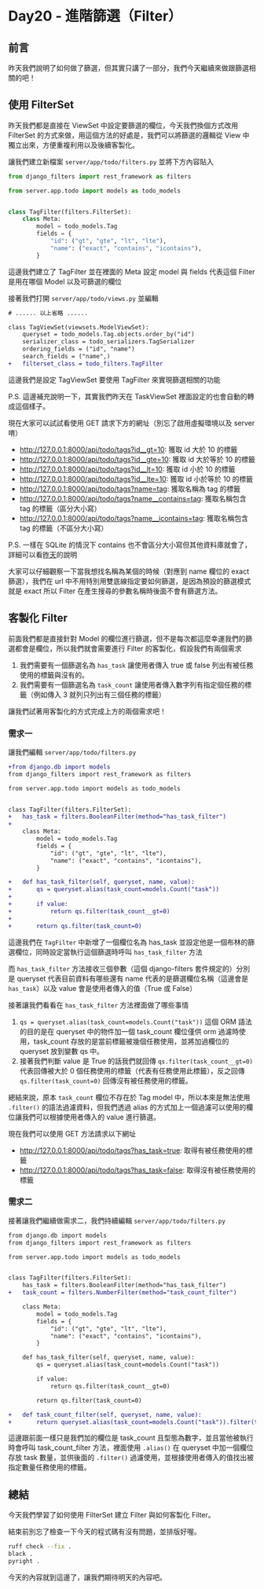 # Day20 - 進階篩選（Filter）

## 前言

昨天我們說明了如何做了篩選，但其實只講了一部分，我們今天繼續來做跟篩選相關的吧！

## 使用 FilterSet

昨天我們都是直接在 ViewSet 中設定要篩選的欄位，今天我們換個方式改用 FilterSet 的方式來做，用這個方法的好處是，我們可以將篩選的邏輯從 View 中獨立出來，方便重複利用以及後續客製化。

讓我們建立新檔案 `server/app/todo/filters.py` 並將下方內容貼入

```python
from django_filters import rest_framework as filters

from server.app.todo import models as todo_models


class TagFilter(filters.FilterSet):
    class Meta:
        model = todo_models.Tag
        fields = {
            "id": ("gt", "gte", "lt", "lte"),
            "name": ("exact", "contains", "icontains"),
        }
```

這邊我們建立了 TagFilter 並在裡面的 Meta 設定 model 與 fields 代表這個 Filter 是用在哪個 Model 以及可篩選的欄位

接著我們打開 `server/app/todo/views.py` 並編輯

```diff
# ...... 以上省略 ......

class TagViewSet(viewsets.ModelViewSet):
    queryset = todo_models.Tag.objects.order_by("id")
    serializer_class = todo_serializers.TagSerializer
    ordering_fields = ("id", "name")
    search_fields = ("name",)
+   filterset_class = todo_filters.TagFilter
```

這邊我們是設定 TagViewSet 要使用 TagFilter 來實現篩選相關的功能

P.S. 這邊補充說明一下，其實我們昨天在 TaskViewSet 裡面設定的也會自動的轉成這個樣子。

現在大家可以試試看使用 GET 請求下方的網址（別忘了啟用虛擬環境以及 server 唷）

- <http://127.0.0.1:8000/api/todo/tags?id__gt=10>: 獲取 id 大於 10 的標籤
- <http://127.0.0.1:8000/api/todo/tags?id__gte=10>: 獲取 id 大於等於 10 的標籤
- <http://127.0.0.1:8000/api/todo/tags?id__lt=10>: 獲取 id 小於 10 的標籤
- <http://127.0.0.1:8000/api/todo/tags?id__lte=10>: 獲取 id 小於等於 10 的標籤
- <http://127.0.0.1:8000/api/todo/tags?name=tag>: 獲取名稱為 tag 的標籤
- <http://127.0.0.1:8000/api/todo/tags?name__contains=tag>: 獲取名稱包含 tag 的標籤（區分大小寫）
- <http://127.0.0.1:8000/api/todo/tags?name__icontains=tag>: 獲取名稱包含 tag 的標籤（不區分大小寫）

P.S. 一樣在 SQLite 的情況下 contains 也不會區分大小寫但其他資料庫就會了，詳細可以看[昨天](https://ithelp.ithome.com.tw/articles/10334231)的說明

大家可以仔細觀察一下當我想找名稱為某個的時候（對應到 name 欄位的 exact 篩選），我們在 url 中不用特別用雙底線指定要如何篩選，是因為預設的篩選模式就是 exact 所以 Filter 在產生搜尋的參數名稱時後面不會有篩選方法。

## 客製化 Filter

前面我們都是直接針對 Model 的欄位進行篩選，但不是每次都這麼幸運我們的篩選都會是欄位，所以我們就會需要進行 Filter 的客製化，假設我們有兩個需求

1. 我們需要有一個篩選名為 `has_task` 讓使用者傳入 true 或 false 列出有被任務使用的標籤與沒有的。
2. 我們需要有一個篩選名為 `task_count` 讓使用者傳入數字列有指定個任務的標籤（例如傳入 3 就列只列出有三個任務的標籤）

讓我們試著用客製化的方式完成上方的兩個需求吧！

### 需求一

讓我們編輯 `server/app/todo/filters.py`

```diff
+from django.db import models
from django_filters import rest_framework as filters

from server.app.todo import models as todo_models


class TagFilter(filters.FilterSet):
+   has_task = filters.BooleanFilter(method="has_task_filter")
+
    class Meta:
        model = todo_models.Tag
        fields = {
            "id": ("gt", "gte", "lt", "lte"),
            "name": ("exact", "contains", "icontains"),
        }

+   def has_task_filter(self, queryset, name, value):
+       qs = queryset.alias(task_count=models.Count("task"))
+
+       if value:
+           return qs.filter(task_count__gt=0)
+
+       return qs.filter(task_count=0)
```

這邊我們在 `TagFilter` 中新增了一個欄位名為 has_task 並設定他是一個布林的篩選欄位，同時設定當執行這個篩選時呼叫 `has_task_filter` 方法

而 `has_task_filter` 方法接收三個參數（這個 django-filters 套件規定的）分別是 queryset 代表目前資料有哪些還有 name 代表的是篩選欄位名稱（這邊會是 `has_task`）以及 value 會是使用者傳入的值（True 或 False）

接著讓我們看看在 `has_task_filter` 方法裡面做了哪些事情

1. `qs = queryset.alias(task_count=models.Count("task"))` 這個 ORM 語法的目的是在 queryset 中的物件加一個 task_count 欄位僅供 orm 過濾時使用，task_count 存放的是當前標籤被幾個任務使用，並將加過欄位的 queryset 放到變數 qs 中。
2. 接著我們判斷 value 是 True 的話我們就回傳 `qs.filter(task_count__gt=0)` 代表回傳被大於 0 個任務使用的標籤（代表有任務使用此標籤），反之回傳 `qs.filter(task_count=0)` 回傳沒有被任務使用的標籤。

總結來說，原本 `task_count` 欄位不存在於 Tag model 中，所以本來是無法使用 `.filter()` 的語法過濾資料，但我們透過 alias 的方式加上一個過濾可以使用的欄位讓我們可以根據使用者傳入的 value 進行篩選。

現在我們可以使用 GET 方法請求以下網址

- <http://127.0.0.1:8000/api/todo/tags?has_task=true>: 取得有被任務使用的標籤
- <http://127.0.0.1:8000/api/todo/tags?has_task=false>: 取得沒有被任務使用的標籤

### 需求二

接著讓我們繼續做需求二，我們持續編輯 `server/app/todo/filters.py`

```diff
from django.db import models
from django_filters import rest_framework as filters

from server.app.todo import models as todo_models


class TagFilter(filters.FilterSet):
    has_task = filters.BooleanFilter(method="has_task_filter")
+   task_count = filters.NumberFilter(method="task_count_filter")

    class Meta:
        model = todo_models.Tag
        fields = {
            "id": ("gt", "gte", "lt", "lte"),
            "name": ("exact", "contains", "icontains"),
        }

    def has_task_filter(self, queryset, name, value):
        qs = queryset.alias(task_count=models.Count("task"))

        if value:
            return qs.filter(task_count__gt=0)

        return qs.filter(task_count=0)

+   def task_count_filter(self, queryset, name, value):
+       return queryset.alias(task_count=models.Count("task")).filter(task_count=value)
```

這邊跟前面一樣只是我們加的欄位是 task_count 且型態為數字，並且當他被執行時會呼叫 task_count_filter 方法，裡面使用 `.alias()` 在 queryset 中加一個欄位存放 task 數量，並供後面的 `.filter()` 過濾使用，並根據使用者傳入的值找出被指定數量任務使用的標籤。

## 總結

今天我們學習了如何使用 FilterSet 建立 Filter 與如何客製化 Filter。

結束前別忘了檢查一下今天的程式碼有沒有問題，並排版好喔。

```bash
ruff check --fix .
black .
pyright .
```

今天的內容就到這邊了，讓我們期待明天的內容吧。
